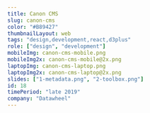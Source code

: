 ```yaml
---
title: Canon CMS
slug: canon-cms
color: "#B89427"
thumbnailLayout: web
tags: "design,development,react,d3plus"
role: ["design", "development"]
mobileImg: canon-cms-mobile.png
mobileImg2x: canon-cms-mobile@2x.png
laptopImg: canon-cms-laptop.png
laptopImg2x: canon-cms-laptop@2x.png
slides: ["1-metadata.png", "2-toolbox.png"]
id: 18
timePeriod: "late 2019"
company: "Datawheel"
---
```

